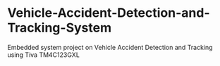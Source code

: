 # Vehicle-Accident-Detection-and-Tracking-System
Embedded system project on Vehicle Accident Detection and Tracking using Tiva TM4C123GXL

